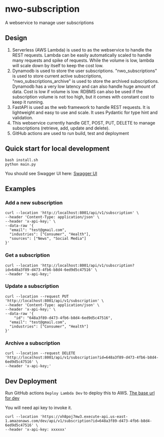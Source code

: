 # nwo-subscription
A webservice to manage user subscriptions

## Design
1. Serverless (AWS Lambda) is used to as the webservice to handle the REST requests. Lambda can be easily automatically scaled to handle many requests and spike of requests. While the volume is low, lambda will scale down by itself to keep the cost low.
2. Dynamodb is used to store the user subscriptions. "nwo_subscriptions" is used to store current active subscriptions, "nwo_subscriptions_archive" is used to store the archived subscriptions. Dynamodb has a very low latency and can also handle huge amount of data. Cost is low if volume is low. RDBMS can also be used if the subscription volume is not too high, but it comes with constant cost to keep it running.
3. FastAPI is used as the web framework to handle REST requests. It is lightweight and easy to use and scale. It uses Pydantic for type hint and validation.
4. This webservice currently handle GET, POST, PUT, DELETE to manage subscriptions (retrieve, add, update and delete).
5. GitHub actions are used to run build, test and deployment


## Quick start for local development
```commandline
bash install.sh
python main.py
```

You should see Swagger UI here: [Swagger UI](http://localhost:8001/docs)

## Examples
### Add a new subscription
```commandline
curl --location 'http://localhost:8001/api/v1/subscription' \
--header 'Content-Type: application/json' \
--header 'x-api-key;' \
--data-raw '{
  "email": "test@gmail.com",
  "industries": ["Consumer", "Health"],
  "sources": ["News", "Social Media"]
}'
```

### Get a subscription
```commandline
curl --location 'http://localhost:8001/api/v1/subscription?id=648a3f89-d473-4fb6-b8d4-6ed9d5c47516' \
--header 'x-api-key;'
```

### Update a subscription
```commandline
curl --location --request PUT 'http://localhost:8001/api/v1/subscription' \
--header 'Content-Type: application/json' \
--header 'x-api-key;' \
--data-raw '{
    "id": "648a3f89-d473-4fb6-b8d4-6ed9d5c47516",
  "email": "test@gmail.com",
  "industries": ["Consumer", "Health"]
}'
```

### Archive a subscription
```commandline
curl --location --request DELETE 'http://localhost:8001/api/v1/subscription?id=648a3f89-d473-4fb6-b8d4-6ed9d5c47516' \
--header 'x-api-key;'
```


## Dev Deployment
Run GitHub actions `Deploy Lambda Dev` to deploy this to AWS.
[The base url for dev](https://xh8poj7mw3.execute-api.us-east-1.amazonaws.com/dev)

You will need api key to invoke it.
```commandline
curl --location 'https://xh8poj7mw3.execute-api.us-east-1.amazonaws.com/dev/api/v1/subscription?id=648a3f89-d473-4fb6-b8d4-6ed9d5c47516' \
--header 'x-api-key: xxxxxx'
```
